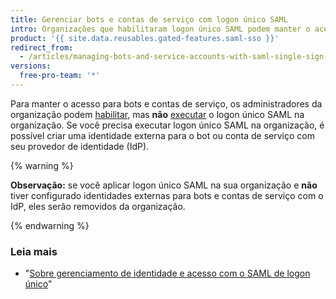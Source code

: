 ```yaml
---
title: Gerenciar bots e contas de serviço com logon único SAML
intro: Organizações que habilitaram logon único SAML podem manter o acesso para bots e contas de serviço.
product: '{{ site.data.reusables.gated-features.saml-sso }}'
redirect_from:
  - /articles/managing-bots-and-service-accounts-with-saml-single-sign-on
versions:
  free-pro-team: '*'
---
```


Para manter o acesso para bots e contas de serviço, os administradores da organização podem [habilitar](/articles/enabling-and-testing-saml-single-sign-on-for-your-organization), mas **não** [executar](/articles/enforcing-saml-single-sign-on-for-your-organization) o logon único SAML na organização. Se você precisa executar logon único SAML na organização, é possível criar uma identidade externa para o bot ou conta de serviço com seu provedor de identidade (IdP).

{% warning %}

**Observação:** se você aplicar logon único SAML na sua organização e **não** tiver configurado identidades externas para bots e contas de serviço com o IdP, eles serão removidos da organização.

{% endwarning %}

### Leia mais

- "[Sobre gerenciamento de identidade e acesso com o SAML de logon único](/articles/about-identity-and-access-management-with-saml-single-sign-on)"
